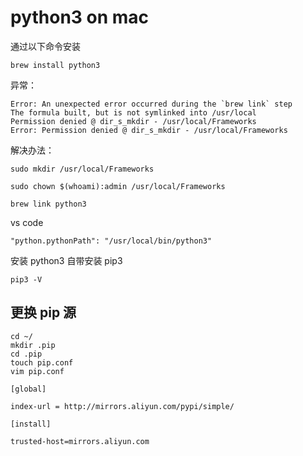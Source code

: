 # python3 on mac

通过以下命令安装

```
brew install python3
```

异常：

```
Error: An unexpected error occurred during the `brew link` step
The formula built, but is not symlinked into /usr/local
Permission denied @ dir_s_mkdir - /usr/local/Frameworks
Error: Permission denied @ dir_s_mkdir - /usr/local/Frameworks
```

解决办法：

```
sudo mkdir /usr/local/Frameworks

sudo chown $(whoami):admin /usr/local/Frameworks

brew link python3
```

vs code

```
"python.pythonPath": "/usr/local/bin/python3"
```

安装 python3 自带安装 pip3

```
pip3 -V
```

## 更换 pip 源

```
cd ~/
mkdir .pip
cd .pip
touch pip.conf
vim pip.conf
```

```
[global]

index-url = http://mirrors.aliyun.com/pypi/simple/

[install]

trusted-host=mirrors.aliyun.com
```
